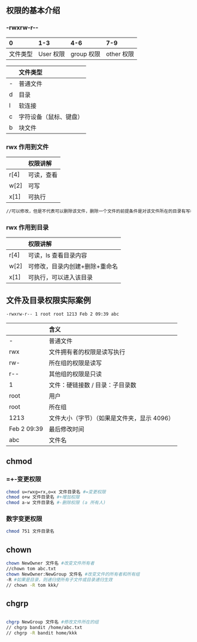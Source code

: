 ## 权限的基本介绍

### -rwxrw-r--

| 0        | 1-3       | 4-6        | 7-9        |
| :------- | :-------- | :--------- | :--------- |
| 文件类型 | User 权限 | group 权限 | other 权限 |

|      | 文件类型               |
| :--- | :--------------------- |
| -    | 普通文件               |
| d    | 目录                   |
| l    | 软连接                 |
| c    | 字符设备（鼠标、键盘） |
| b    | 块文件                 |

### rwx 作用到文件

|      | 权限讲解   |
| :--- | :--------- |
| r[4] | 可读，查看 |
| w[2] | 可写       |
| x[1] | 可执行     |

```bash
//可以修改，但是不代表可以删除该文件，删除一个文件的前提条件是对该文件所在的目录有写权限，才能删除该文件。
```

### rwx 作用到目录

|      | 权限讲解                       |
| :--- | :----------------------------- |
| r[4] | 可读，ls 查看目录内容          |
| w[2] | 可修改，目录内创建+删除+重命名 |
| x[1] | 可执行，可以进入该目录         |

## 文件及目录权限实际案例

```bash
-rwxrw-r-- 1 root root 1213 Feb 2 09:39 abc
```

|             | 含义                                        |
| :---------- | :------------------------------------------ |
| -           | 普通文件                                    |
| rwx         | 文件拥有者的权限是读写执行                  |
| rw-         | 所在组的权限是读写                          |
| r--         | 其他组的权限是只读                          |
| 1           | 文件：硬链接数 / 目录：子目录数             |
| root        | 用户                                        |
| root        | 所在组                                      |
| 1213        | 文件大小（字节）（如果是文件夹，显示 4096） |
| Feb 2 09:39 | 最后修改时间                                |
| abc         | 文件名                                      |

## chmod

### =+-变更权限

```bash
chmod u=rwxg=rx,o=x 文件目录名 #=变更权限
chmod o+w 文件目录名 #+增加权限
chmod a-w 文件目录名 #-删除权限 (a 所有人)
```

### 数字变更权限

```bash
chmod 751 文件目录名
```

## chown

```bash
chown NewOwner 文件名 #改变文件所有者
//chown tom abc.txt
chown NewOwner:NewGroup 文件名 #改变文件的所有者和所有组
-R #如果是目录，则递归使所有子文件或目录递归生效
// chown -R tom kkk/
```

## chgrp

```bash

chgrp NewGroup 文件名 #修改文件所在的组
// chgrp bandit /home/abc.txt
// chgrp -R bandit home/kkk
```
